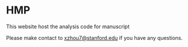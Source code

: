 # HMP

This website host the analysis code for manuscript 

Please make contact to xzhou7@stanford.edu if you have any questions. 
